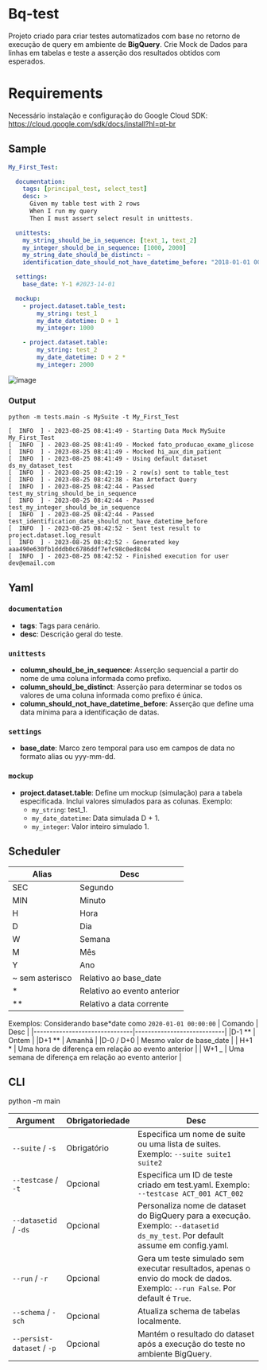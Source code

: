 # Bq-test

Projeto criado para criar testes automatizados com base no retorno de execução de query em ambiente de **BigQuery**. Crie Mock de Dados para linhas em tabelas e teste a asserção dos resultados obtidos com esperados.

# Requirements

Necessário instalação e configuração do Google Cloud SDK:
https://cloud.google.com/sdk/docs/install?hl=pt-br

## Sample

```yaml
My_First_Test:

  documentation:
    tags: [principal_test, select_test]
    desc: >
      Given my table test with 2 rows
      When I run my query
      Then I must assert select result in unittests.

  unittests:
    my_string_should_be_in_sequence: [text_1, text_2]
    my_integer_should_be_in_sequence: [1000, 2000]
    my_string_date_should_be_distinct: ~
    identification_date_should_not_have_datetime_before: "2018-01-01 00:00:00"

  settings:
    base_date: Y-1 #2023-14-01

  mockup:
    - project.dataset.table_test:
        my_string: test_1
        my_date_datetime: D + 1
        my_integer: 1000

    - project.dataset.table:
        my_string: test_2
        my_date_datetime: D + 2 *
        my_integer: 2000
```

![image](https://github.com/EduardPontez/bq-test/assets/35925620/4971c64c-6863-4798-925f-47f1f8900af6)

### Output
```
python -m tests.main -s MySuite -t My_First_Test

[  INFO  ] - 2023-08-25 08:41:49 - Starting Data Mock MySuite My_First_Test
[  INFO  ] - 2023-08-25 08:41:49 - Mocked fato_producao_exame_glicose
[  INFO  ] - 2023-08-25 08:41:49 - Mocked hi_aux_dim_patient
[  INFO  ] - 2023-08-25 08:41:49 - Using default dataset ds_my_dataset_test
[  INFO  ] - 2023-08-25 08:42:19 - 2 row(s) sent to table_test
[  INFO  ] - 2023-08-25 08:42:38 - Ran Artefact Query
[  INFO  ] - 2023-08-25 08:42:44 - Passed test_my_string_should_be_in_sequence
[  INFO  ] - 2023-08-25 08:42:44 - Passed test_my_integer_should_be_in_sequence
[  INFO  ] - 2023-08-25 08:42:44 - Passed test_identification_date_should_not_have_datetime_before
[  INFO  ] - 2023-08-25 08:42:52 - Sent test result to project.dataset.log_result
[  INFO  ] - 2023-08-25 08:42:52 - Generated key aaa490e630fb1dddb0c6786ddf7efc98c0ed8c04
[  INFO  ] - 2023-08-25 08:42:52 - Finished execution for user dev@email.com
```

## Yaml

### `documentation`

- **tags**: Tags para cenário.
- **desc**: Descrição geral do teste.

### `unittests`

- **column_should_be_in_sequence**: Asserção sequencial a partir do nome de uma coluna informada como prefixo.
- **column_should_be_distinct**: Asserção para determinar se todos os valores de uma coluna informada como prefixo é única.
- **column_should_not_have_datetime_before**: Asserção que define uma data mínima para a identificação de datas.

### `settings`

- **base_date**: Marco zero temporal para uso em campos de data no formato alias ou yyy-mm-dd.

### `mockup`

- **project.dataset.table**: Define um mockup (simulação) para a tabela especificada. Inclui valores simulados para as colunas. Exemplo:
  - `my_string`: test_1.
  - `my_date_datetime`: Data simulada D + 1.
  - `my_integer`: Valor inteiro simulado 1.

## Scheduler

| Alias           | Desc                        |
| --------------- | --------------------------- |
| SEC             | Segundo                     |
| MIN             | Minuto                      |
| H               | Hora                        |
| D               | Dia                         |
| W               | Semana                      |
| M               | Mês                         |
| Y               | Ano                         |
| ~ sem asterisco | Relativo ao base_date       |
| \*              | Relativo ao evento anterior |
| \*\*            | Relativo a data corrente    |

Exemplos:
Considerando base*date como `2020-01-01 00:00:00`
| Comando | Desc |
|-------------------------------|----------------------------|
|D-1 ** | Ontem |
|D+1 ** | Amanhã |
|D-0 / D+0 | Mesmo valor de base_date |
| H+1 * | Uma hora de diferença em relação ao evento anterior |
| W+1 \_ | Uma semana de diferença em relação ao evento anterior |

## CLI

python -m main

| Argument                   | Obrigatoriedade | Desc                                                                                                                           |
| -------------------------- | --------------- | ------------------------------------------------------------------------------------------------------------------------------ |
| `--suite` / `-s`           | Obrigatório     | Especifica um nome de suite ou uma lista de suites. Exemplo: `--suite suite1 suite2`                                           |
| `--testcase` / `-t`        | Opcional        | Especifica um ID de teste criado em test.yaml. Exemplo: `--testcase ACT_001 ACT_002`                                           |
| `--datasetid` / `-ds`      | Opcional        | Personaliza nome de dataset do BigQuery para a execução. Exemplo: `--datasetid ds_my_test`. Por default assume em config.yaml. |
| `--run` / `-r`             | Opcional        | Gera um teste simulado sem executar resultados, apenas o envio do mock de dados. Exemplo: `--run False`. Por default é `True`. |
| `--schema` / `-sch`        | Opcional        | Atualiza schema de tabelas localmente.                                                                    |
| `--persist-dataset` / `-p` | Opcional        | Mantém o resultado do dataset após a execução do teste no ambiente BigQuery.                                                   |
